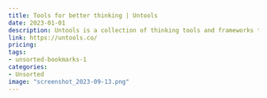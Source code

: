 ```yaml
---
title: Tools for better thinking | Untools
date: 2023-01-01
description: Untools is a collection of thinking tools and frameworks to help you solve problems, make decisions and understand systems.
link: https://untools.co/
pricing: 
tags: 
- unsorted-bookmarks-1 
categories: 
- Unsorted 
image: "screenshot_2023-09-13.png"
---
```

